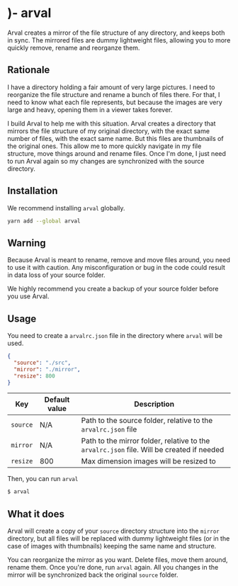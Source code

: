 # )- arval

Arval creates a mirror of the file structure of any directory, and keeps both in
sync. The mirrored files are dummy lightweight files, allowing you to more
quickly remove, rename and reorganze them.

## Rationale

I have a directory holding a fair amount of very large pictures. I need to
reorganize the file structure and rename a bunch of files there. For that,
I need to know what each file represents, but because the images are very large
and heavy, opening them in a viewer takes forever.

I build Arval to help me with this situation. Arval creates a directory that
mirrors the file structure of my original directory, with the exact same number
of files, with the exact same name. But this files are thumbnails of the
original ones. This allow me to more quickly navigate in my file structure, move
things around and rename files. Once I'm done, I just need to run Arval again so
my changes are synchronized with the source directory.

## Installation

We recommend installing `arval` globally.

```sh
yarn add --global arval
```

## Warning

Because Arval is meant to rename, remove and move files around, you need to use
it with caution. Any misconfiguration or bug in the code could result in data
loss of your source folder.

We highly recommend you create a backup of your source folder before you use
Arval.

## Usage

You need to create a `arvalrc.json` file in the directory where `arval` will be
used.

```json
{
  "source": "./src",
  "mirror": "./mirror",
  "resize": 800
}
```

| Key      | Default value | Description                                                                               |
| -------- | ------------- | ----------------------------------------------------------------------------------------- |
| `source` | N/A           | Path to the source folder, relative to the `arvalrc.json` file                            |
| `mirror` | N/A           | Path to the mirror folder, relative to the `arvalrc.json` file. Will be created if needed |
| `resize` | 800           | Max dimension images will be resized to                                                   |

Then, you can run `arval`

```sh
$ arval
```

## What it does

Arval will create a copy of your `source` directory structure into the `mirror`
directory, but all files will be replaced with dummy lightweight files (or in
the case of images with thumbnails) keeping the same name and structure.

You can reorganize the mirror as you want. Delete files, move them around,
rename them. Once you're done, run `arval` again. All you changes in the mirror
will be synchronized back the original `source` folder.
